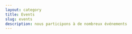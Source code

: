 ```yaml
---
layout: category
title: Events
slug: events
description: nous participons à de nombreux événements
---
```

